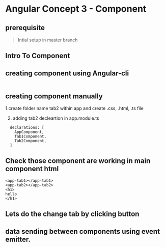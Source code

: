 # Angular Concept 3 - Component
## prerequisite
>Intial setup in master branch

## Intro To Component



## creating component using Angular-cli

```

```

## creating component manually

1.create folder name tab2 within app and create .css, .html, .ts file

2. adding tab2 decleartion in app.module.ts

```
  declarations: [
    AppComponent,
    Tab1Component,
    Tab2Component,
  ]
```
## Check those component are working in main component html

```
<app-tab1></app-tab1>
<app-tab2></app-tab2>
<h1>
hello
</h1>
  ```
## Lets do the change tab by clicking button 



## data sending between components using event emitter.


 
